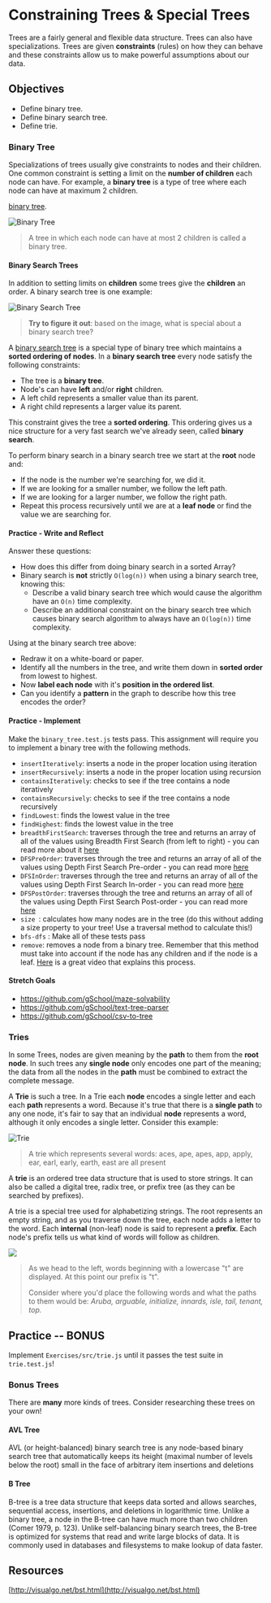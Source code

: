 # Constraining Trees & Special Trees

Trees are a fairly general and flexible data structure. Trees can also have specializations. Trees are given __constraints__ (rules) on how they can behave and these constraints allow us to make powerful assumptions about our data.

## Objectives

* Define binary tree.
* Define binary search tree.
* Define trie.

### Binary Tree

Specializations of trees usually give constraints to nodes and their children. One common constraint is setting a limit on the __number of children__ each node can have. For example, a __binary tree__ is a type of tree where each node can have at maximum 2 children.

[binary tree](https://en.wikipedia.org/wiki/Binary_tree).

![Binary Tree](http://www.cs.cmu.edu/~adamchik/15-121/lectures/Trees/pix/tree1.bmp)
> A tree in which each node can have at most 2 children is called a binary tree.

#### Binary Search Trees

In addition to setting limits on __children__ some trees give the __children__ an order. A binary search tree is one example:

![Binary Search Tree](https://upload.wikimedia.org/wikipedia/commons/d/da/Binary_search_tree.svg)

> __Try to figure it out__: based on the image, what is special about a binary search tree?

A [binary search tree](https://en.wikipedia.org/wiki/Binary_search_tree) is a special type of binary tree which maintains a __sorted ordering of nodes__. In a __binary search tree__ every node satisfy the following constraints:

* The tree is a __binary tree__.
* Node's can have __left__ and/or __right__ children.
* A left child represents a smaller value than its parent.
* A right child represents a larger value its parent.

This constraint gives the tree a __sorted ordering__. This ordering gives us a nice structure for a very fast search we've already seen, called __binary search__.

To perform binary search in a binary search tree we start at the __root__ node and:

* If the node is the number we're searching for, we did it.
* If we are looking for a smaller number, we follow the left path.
* If we are looking for a larger number, we follow the right path.
* Repeat this process recursively until we are at a __leaf node__ or find the value we are searching for.

#### Practice - Write and Reflect

Answer these questions:

* How does this differ from doing binary search in a sorted Array?
* Binary search is __not__ strictly `O(log(n))` when using a binary search tree, knowing this:
  * Describe a valid binary search tree which would cause the algorithm have an `O(n)` time complexity.
  * Describe an additional constraint on the binary search tree which causes binary search algorithm to always have an `O(log(n))` time complexity.

Using at the binary search tree above:

* Redraw it on a white-board or paper.
* Identify all the numbers in the tree, and write them down in __sorted order__ from lowest to highest.
* Now __label each node__ with it's __position in the ordered list__.
* Can you identify a __pattern__ in the graph to describe how this tree encodes the order?

#### Practice - Implement

Make the `binary_tree.test.js` tests pass.  This assignment will require you to implement a binary tree with the following methods.

- `insertIteratively`: inserts a node in the proper location using iteration
- `insertRecursively`: inserts a node in the proper location using recursion
- `containsIteratively`: checks to see if the tree contains a node iteratively
- `containsRecursively`: checks to see if the tree contains a node recursively
- `findLowest`: finds the lowest value in the tree
- `findHighest`: finds the lowest value in the tree
- `breadthFirstSearch`: traverses through the tree and returns an array of all of the values using Breadth First Search (from left to right) - you can read more about it [here](https://en.wikipedia.org/wiki/Tree_traversal#Breadth-first)
- `DFSPreOrder`: traverses through the tree and returns an array of all of the values using Depth First Search Pre-order - you can read more [here](https://en.wikipedia.org/wiki/Tree_traversal#Depth-first)
- `DFSInOrder`: traverses through the tree and returns an array of all of the values using Depth First Search In-order - you can read more [here](https://en.wikipedia.org/wiki/Tree_traversal#Depth-first)
- `DFSPostOrder`: traverses through the tree and returns an array of all of the values using Depth First Search Post-order - you can read more [here](https://en.wikipedia.org/wiki/Tree_traversal#Depth-first)
- `size `: calculates how many nodes are in the tree (do this without adding a size property to your tree! Use a traversal method to calculate this!)
- `bfs-dfs` : Make all of these tests pass
- `remove`: removes a node from a binary tree. Remember that this method must take into account if the node has any children and if the node is a leaf. [Here](https://www.youtube.com/watch?v=3TOl3Fv4394) is a great video that explains this process.

#### Stretch Goals 

- https://github.com/gSchool/maze-solvability
- https://github.com/gSchool/text-tree-parser
- https://github.com/gSchool/csv-to-tree

### Tries

In some Trees, nodes are given meaning by the  __path__ to them from the __root node__. In such trees any __single node__ only encodes one part of the meaning; the data from all the nodes in the __path__ must be combined to extract the complete message.

A __Trie__ is such a tree. In a Trie each __node__ encodes a single letter and each each __path__ represents a word. Because it's true that there is a __single path__ to any one node, it's fair to say that an individual __node__ represents a word, although it only encodes a single letter. Consider this example:

![Trie](http://www.cse.unsw.edu.au/~z5078476/shared/comp1927/html/Pics/tries/trie-example.png)

> A trie which represents several words: aces, ape, apes, app, apply, ear, earl, early, earth, east are all present

A __trie__ is an ordered tree data structure that is used to store strings. It can also be called a digital tree, radix tree, or prefix tree (as they can be searched by prefixes).

A trie is a special tree used for alphabetizing strings. The root represents an empty string, and as you traverse down the tree, each node adds a letter to the word. Each __internal__ (non-leaf) node is said to represent a __prefix__. Each node's prefix tells us what kind of words will follow as children.

![](https://upload.wikimedia.org/wikipedia/commons/b/be/Trie_example.svg)

>As we head to the left, words beginning with a lowercase "t" are displayed. At this point our prefix is "t".  
>
>Consider where you'd place the following words and what the paths to them would be: _Aruba, arguable, initialize, innards, isle, tail, tenant, top._

## Practice -- BONUS

Implement `Exercises/src/trie.js` until it passes the test suite in `trie.test.js`!

### Bonus Trees

There are __many__ more kinds of trees. Consider researching these trees on your own!

####  AVL Tree

AVL (or height-balanced) binary search tree is any node-based binary search tree that automatically keeps its height (maximal number of levels below the root) small in the face of arbitrary item insertions and deletions

#### B Tree

B-tree is a tree data structure that keeps data sorted and allows searches, sequential access, insertions, and deletions in logarithmic time. Unlike a binary tree, a node in the B-tree can have much more than two children (Comer 1979, p. 123). Unlike self-balancing binary search trees, the B-tree is optimized for systems that read and write large blocks of data. It is commonly used in databases and filesystems to make lookup of data faster.

## Resources

[http://visualgo.net/bst.html](http://visualgo.net/bst.html)
